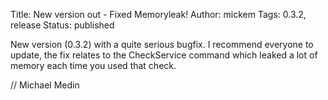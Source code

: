 Title: New version out - Fixed Memoryleak!
Author: mickem
Tags: 0.3.2, release
Status: published

New version (0.3.2) with a quite serious bugfix.
I recommend everyone to update, the fix relates to the CheckService command which leaked a lot of memory each time you used that check. 

// Michael Medin
